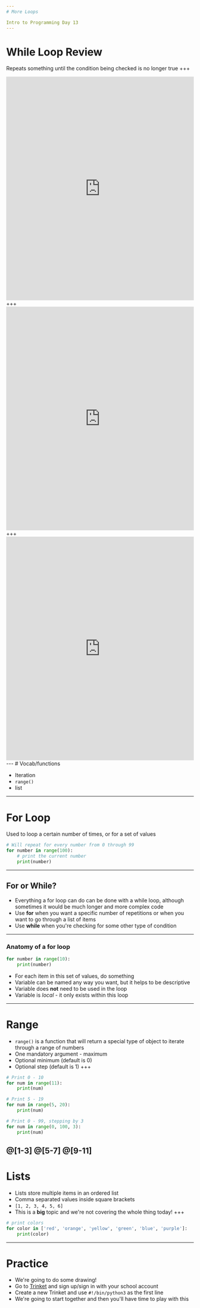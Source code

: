 ```yaml
---
# More Loops

Intro to Programming Day 13
---
```

# While Loop Review

Repeats something until the condition being checked is no longer true
+++
<iframe src="https://trinket.io/embed/blocks/9690aa5f90" width="100%" height="600" frameborder="0" marginwidth="0" marginheight="0" allowfullscreen></iframe>
+++
<iframe src="https://trinket.io/embed/blocks/b041f8aa6d" width="100%" height="600" frameborder="0" marginwidth="0" marginheight="0" allowfullscreen></iframe>
+++
<iframe src="https://trinket.io/embed/blocks/90c41717f0" width="100%" height="600" frameborder="0" marginwidth="0" marginheight="0" allowfullscreen></iframe>
---
# Vocab/functions

* Iteration
* ```range()```
* list
---
# For Loop

Used to loop a certain number of times, or for a set of values

```python
# Will repeat for every number from 0 through 99
for number in range(100):
    # print the current number
    print(number)
```
---
## For or While?

* Everything a for loop can do can be done with a while loop, although sometimes it would be much longer and more complex code
* Use **for** when you want a specific number of repetitions or when you want to go through a list of items
* Use **while** when you're checking for some other type of condition
---
### Anatomy of a for loop

```python
for number in range(10):
    print(number)
```

* For each item in this set of values, do something
* Variable can be named any way you want, but it helps to be descriptive
* Variable does **not** need to be used in the loop
* Variable is *local* - it only exists within this loop
---
# Range

* ```range()``` is a function that will return a special type of object to iterate through a range of numbers
* One mandatory argument - maximum
* Optional minimum (default is 0)
* Optional step (default is 1)
+++
```python
# Print 0 - 10
for num in range(11):
    print(num)

# Print 5 - 19
for num in range(5, 20):
    print(num)

# Print 0 - 99, stepping by 3
for num in range(0, 100, 3):
    print(num)
```
@[1-3]
@[5-7]
@[9-11]
---
# Lists

* Lists store multiple items in an ordered list
* Comma separated values inside square brackets
* ```[1, 2, 3, 4, 5, 6]```
* This is a **big** topic and we're not covering the whole thing today!
+++

```python
# print colors
for color in ['red', 'orange', 'yellow', 'green', 'blue', 'purple']:
    print(color)
```
---
# Practice

* We're going to do some drawing!
* Go to [Trinket](https://trinket.io) and sign up/sign in with your school account
* Create a new Trinket and use ```#!/bin/python3``` as the first line
* We're going to start together and then you'll have time to play with this